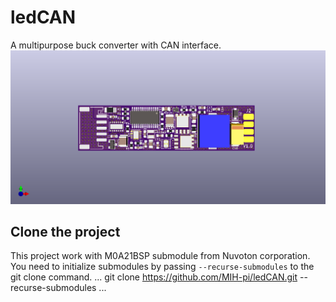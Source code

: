 # ledCAN
A multipurpose buck converter with CAN interface.
![image](./kicad/pcb/ledCAN.png)

## Clone the project
 This project work with M0A21BSP submodule from Nuvoton corporation. You need to initialize submodules by passing ``--recurse-submodules`` to the git clone command.
 ...
 git clone https://github.com/MIH-pi/ledCAN.git --recurse-submodules
 ...
